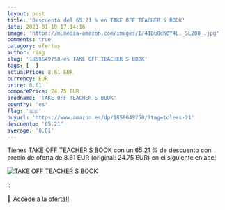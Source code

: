 ```yaml
---
layout: post
title: 'Descuento del 65.21 % en TAKE OFF TEACHER S BOOK'
date: 2021-01-19 17:14:16
image: 'https://m.media-amazon.com/images/I/41Bu0cK0Y4L._SL200_.jpg'
comments: true
category: ofertas
author: ring
slug: '1859649750-es TAKE OFF TEACHER S BOOK'
tags: [  ]
actualPrice: 8.61 EUR
currency: EUR
price: 8.61
comparePrice: 24.75 EUR
prodname: 'TAKE OFF TEACHER S BOOK'
country: 'es'
flag: '🇪🇸'
buyurl: 'https://www.amazon.es/dp/1859649750/?tag=tolees-21'
descuento: '65.21'
average: '8.61'
---
```


Tienes [TAKE OFF TEACHER S BOOK](https://www.amazon.es/dp/1859649750/?tag=tolees-21) con un 65.21 % de descuento con precio de oferta de 8.61 EUR (original: 24.75 EUR) en el siguiente enlace!

[![TAKE OFF TEACHER S BOOK](https://m.media-amazon.com/images/I/41Bu0cK0Y4L._SL200_.jpg)](https://www.amazon.es/dp/1859649750/?tag=tolees-21)

ℹ️:


[🛒 Accede a la oferta!!](https://www.amazon.es/dp/1859649750/?tag=tolees-21)
